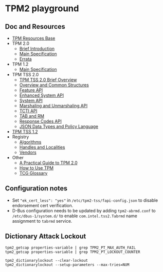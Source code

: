 # TPM2 playground

## Doc and Resources
* [TPM Resources Base](https://trustedcomputinggroup.org/resources)
* TPM 2.0
  * [Brief Introduction](https://trustedcomputinggroup.org/resource/trusted-platform-module-2-0-a-brief-introduction)
  * [Main Specification](https://trustedcomputinggroup.org/resource/tpm-library-specification)
  * [Errata](https://trustedcomputinggroup.org/resource/errata-for-tpm-library-specification-2-0)
* TPM 1.2
  * [Main Specification](https://trustedcomputinggroup.org/resource/tpm-main-specification)
* TPM TSS 2.0
  * [TPM TSS 2.0 Brief Overview](https://trustedcomputinggroup.org/resource/creating-complete-trusted-computing-ecosystem-overview-trusted-software-stack-tss-2-0)
  * [Overview and Common Structures](https://trustedcomputinggroup.org/resource/tss-overview-common-structures-specification)
  * [Feature API](https://trustedcomputinggroup.org/resource/tss-fapi)
  * [Enhanced System API](https://trustedcomputinggroup.org/resource/tcg-tss-2-0-enhanced-system-api-esapi-specification)
  * [System API](https://trustedcomputinggroup.org/resource/tcg-tss-2-0-system-level-api-sapi-specification)
  * [Marshaling and Unmarshaling API](https://trustedcomputinggroup.org/resource/tcg-tss-2-0-marshalingunmarshaling-api-specification)
  * [TCTI API](https://trustedcomputinggroup.org/resource/tss-tcti-specification)
  * [TAB and RM](https://trustedcomputinggroup.org/resource/tss-tab-and-resource-manager)
  * [Response Codes API](https://trustedcomputinggroup.org/resource/tcg-tss-2-0-response-code-api-specification)
  * [JSON Data Types and Policy Language](https://trustedcomputinggroup.org/resource/tcg-tss-json)
* [TPM TSS 1.2](https://trustedcomputinggroup.org/resource/tcg-software-stack-tss-specification)
* Registry
  * [Algorithms](https://trustedcomputinggroup.org/resource/tcg-algorithm-registry)
  * [Handles and Localities](https://trustedcomputinggroup.org/resource/registry)
  * [Vendors](https://trustedcomputinggroup.org/resource/vendor-id-registry)
* Other
  * [A Practical Guide to TPM 2.0](https://trustedcomputinggroup.org/resource/a-practical-guide-to-tpm-2-0/)
  * [How to Use TPM](https://trustedcomputinggroup.org/resource/how-to-use-the-trusted-platform-module-tpm-for-trust-and-security)
  * [TCG Glossary](https://trustedcomputinggroup.org/resource/tcg-glossary)

## Configuration notes

* Set `"ek_cert_less": "yes"` in `/etc/tpm2-tss/fapi-config.json` to disable
  endorsement cert verification.
* D-Bus configuration needs to be updated by adding `tpm2-abrmd.conf` to
  `/etc/dbus-1/system.d/` to enable `com.intel.tss2.Tabrmd` name assignment to
  `tabrmd` service.

## Dictionary Attack Lockout

```
tpm2_getcap properties-variable | grep TPM2_PT_MAX_AUTH_FAIL
tpm2_getcap properties-variable | grep TPM2_PT_LOCKOUT_COUNTER
```

```
tpm2_dictionarylockout --clear-lockout
tpm2_dictionarylockout --setup-parameters --max-tries=NUM
```
